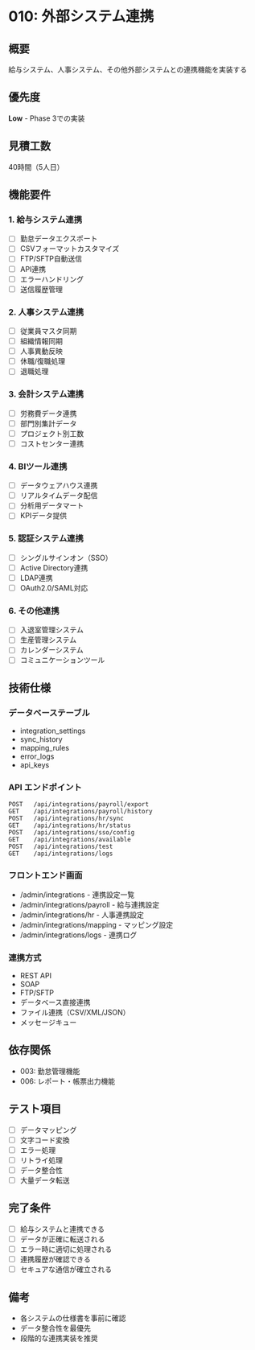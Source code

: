 # 010: 外部システム連携

## 概要
給与システム、人事システム、その他外部システムとの連携機能を実装する

## 優先度
**Low** - Phase 3での実装

## 見積工数
40時間（5人日）

## 機能要件

### 1. 給与システム連携
- [ ] 勤怠データエクスポート
- [ ] CSVフォーマットカスタマイズ
- [ ] FTP/SFTP自動送信
- [ ] API連携
- [ ] エラーハンドリング
- [ ] 送信履歴管理

### 2. 人事システム連携
- [ ] 従業員マスタ同期
- [ ] 組織情報同期
- [ ] 人事異動反映
- [ ] 休職/復職処理
- [ ] 退職処理

### 3. 会計システム連携
- [ ] 労務費データ連携
- [ ] 部門別集計データ
- [ ] プロジェクト別工数
- [ ] コストセンター連携

### 4. BIツール連携
- [ ] データウェアハウス連携
- [ ] リアルタイムデータ配信
- [ ] 分析用データマート
- [ ] KPIデータ提供

### 5. 認証システム連携
- [ ] シングルサインオン（SSO）
- [ ] Active Directory連携
- [ ] LDAP連携
- [ ] OAuth2.0/SAML対応

### 6. その他連携
- [ ] 入退室管理システム
- [ ] 生産管理システム
- [ ] カレンダーシステム
- [ ] コミュニケーションツール

## 技術仕様

### データベーステーブル
- integration_settings
- sync_history
- mapping_rules
- error_logs
- api_keys

### API エンドポイント
```
POST   /api/integrations/payroll/export
GET    /api/integrations/payroll/history
POST   /api/integrations/hr/sync
GET    /api/integrations/hr/status
POST   /api/integrations/sso/config
GET    /api/integrations/available
POST   /api/integrations/test
GET    /api/integrations/logs
```

### フロントエンド画面
- /admin/integrations - 連携設定一覧
- /admin/integrations/payroll - 給与連携設定
- /admin/integrations/hr - 人事連携設定
- /admin/integrations/mapping - マッピング設定
- /admin/integrations/logs - 連携ログ

### 連携方式
- REST API
- SOAP
- FTP/SFTP
- データベース直接連携
- ファイル連携（CSV/XML/JSON）
- メッセージキュー

## 依存関係
- 003: 勤怠管理機能
- 006: レポート・帳票出力機能

## テスト項目
- [ ] データマッピング
- [ ] 文字コード変換
- [ ] エラー処理
- [ ] リトライ処理
- [ ] データ整合性
- [ ] 大量データ転送

## 完了条件
- [ ] 給与システムと連携できる
- [ ] データが正確に転送される
- [ ] エラー時に適切に処理される
- [ ] 連携履歴が確認できる
- [ ] セキュアな通信が確立される

## 備考
- 各システムの仕様書を事前に確認
- データ整合性を最優先
- 段階的な連携実装を推奨